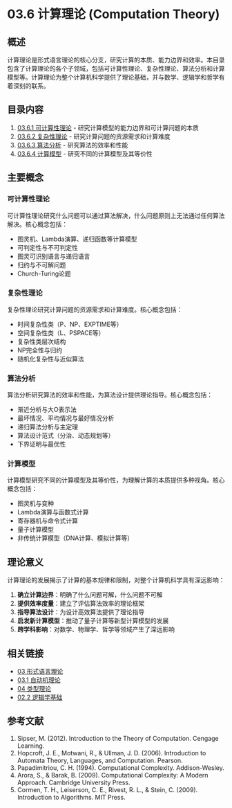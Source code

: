 # 03.6 计算理论 (Computation Theory)

## 概述

计算理论是形式语言理论的核心分支，研究计算的本质、能力边界和效率。本目录包含了计算理论的各个子领域，包括可计算性理论、复杂性理论、算法分析和计算模型等。计算理论为整个计算机科学提供了理论基础，并与数学、逻辑学和哲学有着深刻的联系。

## 目录内容

1. [03.6.1 可计算性理论](./03.6.1_Computability_Theory.md) - 研究计算模型的能力边界和可计算问题的本质
2. [03.6.2 复杂性理论](./03.6.2_Complexity_Theory.md) - 研究计算问题的资源需求和计算难度
3. [03.6.3 算法分析](./03.6.3_算法分析.md) - 研究算法的效率和性能
4. [03.6.4 计算模型](./03.6.4_计算模型.md) - 研究不同的计算模型及其等价性

## 主要概念

### 可计算性理论

可计算性理论研究什么问题可以通过算法解决，什么问题原则上无法通过任何算法解决。核心概念包括：

- 图灵机、Lambda演算、递归函数等计算模型
- 可判定性与不可判定性
- 图灵可识别语言与递归语言
- 归约与不可解问题
- Church-Turing论题

### 复杂性理论

复杂性理论研究计算问题的资源需求和计算难度。核心概念包括：

- 时间复杂性类（P、NP、EXPTIME等）
- 空间复杂性类（L、PSPACE等）
- 复杂性类层次结构
- NP完全性与归约
- 随机化复杂性与近似算法

### 算法分析

算法分析研究算法的效率和性能，为算法设计提供理论指导。核心概念包括：

- 渐近分析与大O表示法
- 最坏情况、平均情况与最好情况分析
- 递归算法分析与主定理
- 算法设计范式（分治、动态规划等）
- 下界证明与最优性

### 计算模型

计算模型研究不同的计算模型及其等价性，为理解计算的本质提供多种视角。核心概念包括：

- 图灵机与变种
- Lambda演算与函数式计算
- 寄存器机与命令式计算
- 量子计算模型
- 非传统计算模型（DNA计算、模拟计算等）

## 理论意义

计算理论的发展揭示了计算的基本规律和限制，对整个计算机科学具有深远影响：

1. **确立计算边界**：明确了什么问题可解，什么问题不可解
2. **提供效率度量**：建立了评估算法效率的理论框架
3. **指导算法设计**：为设计高效算法提供了理论指导
4. **启发新计算模型**：推动了量子计算等新型计算模型的发展
5. **跨学科影响**：对数学、物理学、哲学等领域产生了深远影响

## 相关链接

- [03 形式语言理论](../README.md)
- [03.1 自动机理论](../03.1_Automata_Theory.md)
- [04 类型理论](../../04_Type_Theory/README.md)
- [02.2 逻辑学基础](../../02_Mathematical_Foundation/02.2_逻辑学基础.md)

## 参考文献

1. Sipser, M. (2012). Introduction to the Theory of Computation. Cengage Learning.
2. Hopcroft, J. E., Motwani, R., & Ullman, J. D. (2006). Introduction to Automata Theory, Languages, and Computation. Pearson.
3. Papadimitriou, C. H. (1994). Computational Complexity. Addison-Wesley.
4. Arora, S., & Barak, B. (2009). Computational Complexity: A Modern Approach. Cambridge University Press.
5. Cormen, T. H., Leiserson, C. E., Rivest, R. L., & Stein, C. (2009). Introduction to Algorithms. MIT Press.
